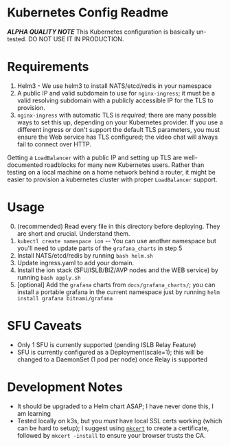 Kubernetes Config Readme
=================

***ALPHA QUALITY NOTE***
This Kubernetes configuration is basically un-tested. DO NOT USE IT IN PRODUCTION.

Requirements
============
1. Helm3 - We use helm3 to install NATS/etcd/redis in your namespace
2. A public IP and valid subdomain to use for `nginx-ingress`; it must be a valid resolving subdomain with a publicly accessible IP for the TLS to provision. 
3. `nginx-ingress` with automatic TLS is *required*; there are many possible ways to set this up, depending on your Kubernetes provider. If you use a different ingress or don't support the default TLS parameters, you must ensure the Web service has TLS configured; the video chat will always fail to connect over HTTP.

Getting a `LoadBalancer` with a public IP and setting up TLS are well-documented roadblocks for many new Kubernetes users. Rather than testing on a local machine on a home network behind a router, it might be easier to provision a kubernetes cluster with proper `LoadBalancer` support.

Usage
=====
0. (recommended) Read every file in this directory before deploying. They are short and crucial. Understand them.
1. `kubectl create namespace ion` -- You can use another namespace but you'll need to update parts of the `grafana_charts` in step 5
2. Install NATS/etcd/redis by running `bash helm.sh`
3. Update ingress.yaml to add your domain.
4. Install the ion stack (SFU/ISLB/BIZ/AVP nodes and the WEB service) by running `bash apply.sh`
5. [optional] Add the `grafana` charts from `docs/grafana_charts/`; you can install a portable grafana in the current namespace just by running `helm install grafana bitnami/grafana`

SFU Caveats
=======
+ Only 1 SFU is currently supported (pending ISLB Relay Feature)
+ SFU is currently configured as a Deployment(scale=1); this will be changed to a DaemonSet (1 pod per node) once Relay is supported

Development Notes
=================
+ It should be upgraded to a Helm chart ASAP; I have never done this, I am learning
+ Tested locally on k3s, but you *must* have local SSL certs working (which can be hard to setup); I suggest using [`mkcert`](https://github.com/FiloSottile/mkcert) to create a certificate, followed by `mkcert -install` to ensure your browser trusts the CA.